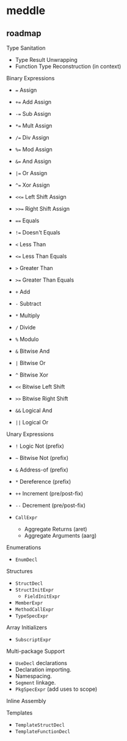 # meddle

## roadmap

Type Sanitation
- Type Result Unwrapping
- Function Type Reconstruction (in context)

Binary Expressions
- `=` Assign
- `+=` Add Assign
- `-=` Sub Assign
- `*=` Mult Assign
- `/=` Div Assign
- `%=` Mod Assign
- `&=` And Assign
- `|=` Or Assign
- `^=` Xor Assign
- `<<=` Left Shift Assign
- `>>=` Right Shift Assign

- `==` Equals
- `!=` Doesn't Equals
- `<` Less Than
- `<=` Less Than Equals
- `>` Greater Than
- `>=` Greater Than Equals

- `+` Add
- `-` Subtract
- `*` Multiply
- `/` Divide
- `%` Modulo
- `&` Bitwise And
- `|` Bitwise Or
- `^` Bitwise Xor
- `<<` Bitwise Left Shift
- `>>` Bitwise Right Shift
- `&&` Logical And
- `||` Logical Or

Unary Expressions
- `!` Logic Not (prefix)
- `~` Bitwise Not (prefix)
- `&` Address-of (prefix)
- `*` Dereference (prefix)
- `++` Increment (pre/post-fix)
- `--` Decrement (pre/post-fix)

- `CallExpr`
  - Aggregate Returns (aret)
  - Aggregate Arguments (aarg)

Enumerations
- `EnumDecl`

Structures
- `StructDecl`
- `StructInitExpr`
  - `FieldInitExpr`
- `MemberExpr`
- `MethodCallExpr`
- `TypeSpecExpr`

Array Initializers
- `SubscriptExpr`

Multi-package Support
- `UseDecl` declarations
- Declaration importing.
- Namespacing.
- `Segment` linkage.
- `PkgSpecExpr` (add uses to scope)

Inline Assembly

Templates
- `TemplateStructDecl`
- `TemplateFunctionDecl`
